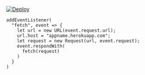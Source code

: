 [![Deploy](https://www.herokucdn.com/deploy/button.png)](https://dashboard.heroku.com/new?template=https://github.com/ddfz/sldf.git)

```
addEventListener(
  "fetch", event => {
    let url = new URL(event.request.url);
    url.host = "appname.herokuapp.com";
    let request = new Request(url, event.request);
    event.respondWith(
      fetch(request)
    )
  }
)
```
